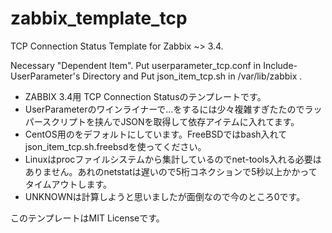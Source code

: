 # zabbix_template_tcp

TCP Connection Status Template for Zabbix ~> 3.4.

Necessary "Dependent Item". Put userparameter_tcp.conf in Include-UserParameter's Directory and Put json_item_tcp.sh in /var/lib/zabbix .

- ZABBIX 3.4用 TCP Connection Statusのテンプレートです。
- UserParameterのワインライナーで…をするには少々複雑すぎたたのでラッパースクリプトを挟んでJSONを取得して依存アイテムに入れてます。
- CentOS用のをデフォルトにしています。FreeBSDではbash入れてjson_item_tcp.sh.freebsdを使ってください。
- Linuxはprocファイルシステムから集計しているのでnet-tools入れる必要はありません。あれのnetstatは遅いので5桁コネクションで5秒以上かかってタイムアウトします。
- UNKNOWNは計算しようと思いましたが面倒なので今のところ0です。

このテンプレートはMIT Licenseです。
